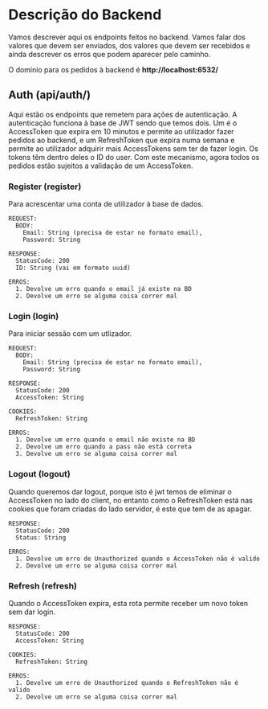 # Descrição do Backend 
Vamos descrever aqui os endpoints feitos no backend. Vamos falar dos valores que devem ser enviados, dos valores que devem ser recebidos e ainda descrever os erros que podem aparecer pelo caminho.

O domínio para os pedidos à backend é **http://localhost:6532/**

## Auth (api/auth/)
Aqui estão os endpoints que remetem para ações de autenticação. A autenticação funciona à base de JWT sendo que temos dois. Um é o AccessToken que expira em 10 minutos e permite ao utilizador fazer pedidos ao backend, e um RefreshToken que expira numa semana e permite ao utilizador adquirir mais AccessTokens sem ter de fazer login. Os tokens têm dentro deles o ID do user. Com este mecanismo, agora todos os pedidos estão sujeitos a validação de um AccessToken.

### Register (register)
Para acrescentar uma conta de utilizador à base de dados. 
```
REQUEST:
  BODY:
    Email: String (precisa de estar no formato email),
    Password: String
 
RESPONSE:
  StatusCode: 200
  ID: String (vai em formato uuid)
  
ERROS:
  1. Devolve um erro quando o email já existe na BD
  2. Devolve um erro se alguma coisa correr mal
```

### Login (login)
Para iniciar sessão com um utlizador.
```
REQUEST:
  BODY:
    Email: String (precisa de estar no formato email),
    Password: String
 
RESPONSE:
  StatusCode: 200
  AccessToken: String

COOKIES:
  RefreshToken: String
  
ERROS:
  1. Devolve um erro quando o email não existe na BD
  2. Devolve um erro quando a pass não está correta
  3. Devolve um erro se alguma coisa correr mal
```

### Logout (logout)
Quando queremos dar logout, porque isto é jwt temos de eliminar o AccessToken no lado do client, no entanto como o RefreshToken está nas cookies que foram criadas do lado servidor, é este que tem de as apagar.
```
RESPONSE:
  StatusCode: 200
  Status: String
  
ERROS:
  1. Devolve um erro de Unauthorized quando o AccessToken não é valido
  2. Devolve um erro se alguma coisa correr mal
```

### Refresh (refresh)
Quando o AccessToken expira, esta rota permite receber um novo token sem dar login.
```
RESPONSE:
  StatusCode: 200
  AccessToken: String

COOKIES:
  RefreshToken: String
  
ERROS:
  1. Devolve um erro de Unauthorized quando o RefreshToken não é valido
  2. Devolve um erro se alguma coisa correr mal
  
```
















